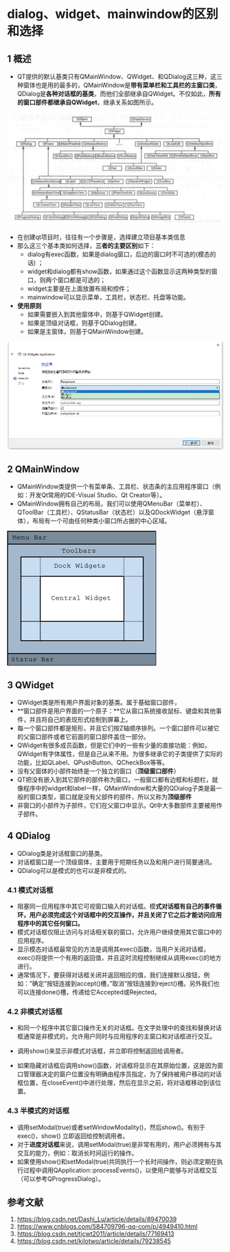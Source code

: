 # dialog、widget、mainwindow的区别和选择   

## 1 概述   
- QT提供的默认基类只有QMainWindow、QWidget、和QDialog这三种，这三种窗体也是用的最多的，QMainWindow是**带有菜单栏和工具栏的主窗口类**，QDialog是**各种对话框的基类**，而他们全部继承自QWidget。不仅如此，**所有的窗口部件都继承自QWidget**，继承关系如图所示。        

![01-3](./img/01-3.png)    

- 在创建qt项目时，往往有一个步骤是，选择建立项目基本类信息   
- 那么这三个基本类如何选择，**三者的主要区别**如下：   
	- dialog有exec函数，如果是dialog窗口，后边的窗口时不可选的(模态的话) ；     
	- widget和dialog都有show函数，如果通过这个函数显示这两种类型的窗口，则两个窗口都是可选的；   
	- widget主要是在上面放置布局和控件；   
	- mainwindow可以显示菜单，工具栏，状态栏、托盘等功能。   
- **使用原则**   
	- 如果需要嵌入到其他窗体中，则基于QWidget创建。  
	- 如果是顶级对话框，则基于QDialog创建。  
	- 如果是主窗体，则基于QMainWindow创建。  

![01-1](./img/01-1.png)    

## 2 QMainWindow   
- QMainWindow类提供一个有菜单条、工具栏、状态条的主应用程序窗口（例如：开发Qt常用的IDE-Visual Studio、Qt Creator等）。   
- QMainWindow拥有自己的布局，我们可以使用QMenuBar（菜单栏）、QToolBar（工具栏）、QStatusBar（状态栏）以及QDockWidget（悬浮窗体），布局有一个可由任何种类小窗口所占据的中心区域。   

![01-2](./img/01-2.png)   

## 3 QWidget   
- QWidget类是所有用户界面对象的基类。属于基础窗口部件，   
- **窗口部件是用户界面的一个原子：**它从窗口系统接收鼠标、键盘和其他事件，并且将自己的表现形式绘制到屏幕上。  
- 每一个窗口部件都是矩形，并且它们按Z轴顺序排列。一个窗口部件可以被它的父窗口部件或者它前面的窗口部件盖住一部分。  
- QWidget有很多成员函数，但是它们中的一些有少量的直接功能：例如，QWidget有字体属性，但是自己从来不用。为很多继承它的子类提供了实际的功能，比如QLabel、QPushButton、QCheckBox等等。  
- 没有父窗体的小部件始终是一个独立的窗口（**顶级窗口部件**）    
- QT把没有嵌入到其它部件的部件称为窗口，一般窗口都有边框和标题栏，就像程序中的widget和label一样，QMainWindow和大量的QDialog子类是最一般的窗口类型，窗口就是没有父部件的部件，所以又称为**顶级部件**    
- 非窗口的小部件为子部件，它们在父窗口中显示。Qt中大多数部件主要被用作子部件。    

## 4 QDialog   
- QDialog类是对话框窗口的基类。   
- 对话框窗口是一个顶级窗体，主要用于短期任务以及和用户进行简要通讯。   
- QDialog可以是模式的也可以是非模式的。   
### 4.1 模式对话框   
- 阻塞同一应用程序中其它可视窗口输入的对话框。模**式对话框有自己的事件循环，用户必须完成这个对话框中的交互操作，并且关闭了它之后才能访问应用程序中的其它任何窗口。**  
- 模式对话框仅阻止访问与对话相关联的窗口，允许用户继续使用其它窗口中的应用程序。   
- 显示模态对话框最常见的方法是调用其exec()函数，当用户关闭对话框，exec()将提供一个有用的返回值，并且这时流程控制继续从调用exec()的地方进行。   
- 通常情况下，要获得对话框关闭并返回相应的值，我们连接默认按钮，例如：”确定”按钮连接到accept()槽，”取消”按钮连接到reject()槽。另外我们也可以连接done()槽，传递给它Accepted或Rejected。   

### 4.2 非模式对话框   
- 和同一个程序中其它窗口操作无关的对话框。在文字处理中的查找和替换对话框通常是非模式的，允许用户同时与应用程序的主窗口和对话框进行交互。       
- 调用show()来显示非模式对话框，并立即将控制返回给调用者。  

- 如果隐藏对话框后调用show()函数，对话框将显示在其原始位置，这是因为窗口管理器决定的窗户位置没有明确由程序员指定，为了保持被用户移动的对话框位置，在closeEvent()中进行处理，然后在显示之前，将对话框移动到该位置。   

### 4.3 半模式的对话框  
- 调用setModal(true)或者setWindowModality()，然后show()。有别于exec()，show() 立即返回给控制调用者。    
- 对于**进度对话框**来说，调用setModal(true)是非常有用的，用户必须拥有与其交互的能力，例如：取消长时间运行的操作。    
- 如果使用show()和setModal(true)共同执行一个长时间操作，则必须定期在执行过程中调用QApplication::processEvents()，以使用户能够与对话框交互（可以参考QProgressDialog）。    





## 参考文献  
1. https://blog.csdn.net/Dashi_Lu/article/details/89470039    
2. https://www.cnblogs.com/584709796-qq-com/p/4949410.html   
3. https://blog.csdn.net/tjcwt2011/article/details/77169413  
4. https://blog.csdn.net/kilotwo/article/details/79238545   
